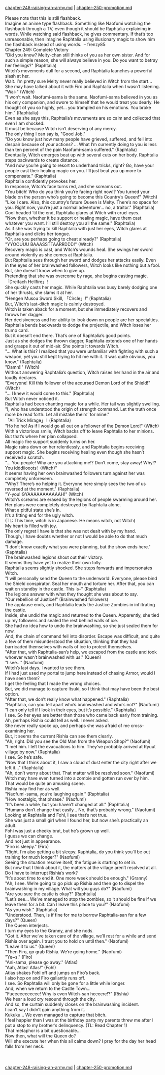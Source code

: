 [chapter-248-raising-an-army.md](./chapter-248-raising-an-army.md) | [chapter-250-promotion.md](./chapter-250-promotion.md) <br/>
<br/>
Please note that this is still flashback.<br/>
Imagine an anime type flashback. Something like Naofumi watching the flashback through a TV, even though it should be Raphtalia explaining in words. While watching said flashback, he gives commentary. If that’s too unreasonable, then imagine Raphtalia using illusionary magic to show him the flashback instead of using words.  – frenzy85<br/>
Chapter 249: Complete Victory<br/>
"Did you know? Melty-chan still thinks of you as her own sister. And for such a simple reason, she will always believe in you. Do you want to betray her feelings?" (Raphtalia)<br/>
Witch’s movements dull for a second, and Raphtalia launches a powerful slash at her.<br/>
Wait. I’m pretty sure Melty never really believed in Witch from the start…<br/>
She may have talked about it with Firo and Raphtalia when I wasn’t listening.<br/>
"Wai-" (Witch)<br/>
"I won’t wait. Naofumi-sama is the same. Naofumi-sama believed in you as his only companion, and swore to himself that he would treat you dearly. He thought of you so highly, yet… you trampled on his emotions. You broke him." (Raphtalia)<br/>
Even as she says this, Raphtalia’s movements are so calm and collected that even I am shocked.<br/>
It must be because Witch isn’t deserving of any mercy.<br/>
The only thing I can say is, "Good Job."<br/>
"Do you know just how many people have grieved, suffered, and fell into despair because of your actions? … What I’m currently doing to you is less than ten percent of the pain Naofumi-sama suffered." (Raphtalia)<br/>
Eventually, Witch emerges beat up with several cuts on her body. Raphtalia steps backwards to create distance.<br/>
"And now you’re going to resort to underhand tricks, right? Go, have your people cast their healing magic on you. I’ll just beat you up more to compensate." (Raphtalia)<br/>
Raphtalia confidently provokes her.<br/>
In response, Witch’s face turns red, and she screams out.<br/>
"You bitch! Who do you think you’re facing right now!? You turned your blade on the person who’s going to become this Country’s Queen!" (Witch)<br/>
"Like I care. Also, this country’s future Queen is Melty. There’s no space for you. Right now, you’re just a normal adventurer… no, a traitor." (Raphtalia)<br/>
Cool headed ‘til the end, Raphtalia glares at Witch with cruel eyes.<br/>
"Now then, whether it be support or healing magic, have them cast whatever you want. I’ll still destroy you all the same." (Raphtalia)<br/>
As if she was trying to kill Raphtalia with just her eyes, Witch glares at Raphtalia and clicks her tongue.<br/>
"Or, are you perhaps going to cheat already?" (Raphtalia)<br/>
"YYOOUUU BAAASSTTAARRDDD!" (Witch)<br/>
Recovery magic is cast, and Witch’s wounds heal. She swings her sword around violently as she comes at Raphtalia.<br/>
But Raphtalia sees through her sword and dodges her attacks easily. Even in the eyes of her brainwashed followers, Witch looks like nothing but a fool.<br/>
But, she doesn’t know when to give up.<br/>
Pretending that she was overcome by rage, she begins casting magic.<br/>
「Dreifach Hellfire」!<br/>
She quickly casts her magic. While Raphtalia was busy barely dodging one of her thrusts, she slams it at her.<br/>
"Hengen Musou Sword Skill, 「Circle」!" (Raphtalia)<br/>
But, Witch’s last-ditch magic is calmly destroyed.<br/>
Witch is taken aback for a moment, but she immediately recovers and throws her dagger.<br/>
Her decisiveness and her ability to look down on people are her specialties.<br/>
Raphtalia bends backwards to dodge the projectile, and Witch loses her trump card.<br/>
But it doesn’t end there. That’s one of Raphtalia’s good points.<br/>
Just as she dodges the thrown dagger, Raphtalia extends one of her hands and grasps it out of mid-air. She points it towards Witch.<br/>
"… What is this? I realized that you were unfamiliar with fighting with such a weapon, yet you still kept trying to hit me with it. It was quite obvious, you know." (Raphtalia)<br/>
"Damn!!" (Witch)<br/>
Without answering Raphtalia’s question, Witch raises her hand in the air and loudly declares.<br/>
"Everyone! Kill this follower of the accursed Demon Lord of the Shield!" (Witch)<br/>
"… I knew it would come to this." (Raphtalia)<br/>
But Witch never noticed it.<br/>
Raphtalia had been chanting magic for a while. Her tail was slightly swelling.<br/>
"I, who has understood the origin of strength command. Let the truth once more be read forth. Let all mistake theirs’ for mine."<br/>
「All Trick Mirage」!  (Raphtalia)<br/>
"Ho ho ho! As if I would go all out on a follower of the Demon Lord!" (Witch)<br/>
With a victorious smile, Witch backs off to leave Raphtalia to her minions.<br/>
But that’s where her plan collapsed.<br/>
All magic fire support suddenly turns on her.<br/>
Magic rains down on her relentlessly, and Raphtalia begins receiving support magic. She begins receiving healing even though she hasn’t received a scratch.<br/>
"… You people! Why are you attacking me!? Don’t come, stay away! Why!?  You idddiiooots!  (Witch)"<br/>
It seems having her own brainwashed followers turn against her was completely unforeseen.<br/>
"Why? There’s no helping it. Everyone here simply sees the two of us reversed at the moment." (Raphtalia)<br/>
"Y-you! GYAAAAAAAAAAAH!" (Witch)<br/>
Witch’s screams are erased by the legions of people swarming around her.<br/>
Her plans were completely destroyed by Raphtalia alone.<br/>
What a pitiful state she’s in.<br/>
It’s a fitting end for the ugly witch.<br/>
(TL: This time, witch is in Japanese. He means witch, not Witch)<br/>
My heart is filled with joy.<br/>
The only regret I have is that she was not dealt with by my hand.<br/>
Though, I have doubts whether or not I would be able to do that much damage.<br/>
"I don’t know exactly what you were planning, but the show ends here." (Raphtalia)<br/>
The brainwashed legions shout out their victory.<br/>
It seems they have yet to realize their own folly.<br/>
Raphtalia seems slightly shocked. She steps forwards and impersonates Witch.<br/>
"I will personally send the Queen to the underworld. Everyone, please bind the Shield conspirator. Seal her mouth and torture her. After that, you can wait on standby in the castle. This is–" (Raphtalia)<br/>
The legions answer with what they thought she was about to say.<br/>
"Our rebellion of Justice!" (Brainwashed followers)<br/>
The applause ends, and Raphtalia leads the Justice Zombies in infiltrating the castle.<br/>
Inside, she undid the magic and returned to the Queen. Apparently, she tied up my followers and sealed the rest behind walls of ice.<br/>
She had no idea how to undo the brainwashing, so she just sealed them for now.<br/>
And, the chain of command fell into disorder. Escape was difficult, and quite a few of them misunderstood the situation, thinking that they had barricaded themselves with walls of ice to protect themselves.<br/>
"After that, with Raphtalia-san’s help, we escaped from the castle and took whoever wasn’t brainwashed with us." (Queen)<br/>
"I see…" (Naofumi)<br/>
Witch’s last days. I wanted to see them.<br/>
If I had just used my portal to jump here instead of chasing Armor, would I have seen them?<br/>
I get the feeling that I made the wrong choices.<br/>
But, we did manage to capture Itsuki, so I think that may have been the best option.<br/>
"After that, we don’t really know what happened." (Raphtalia)<br/>
"Raphtalia, can you tell apart who’s brainwashed and who’s not?" (Naofumi)<br/>
"I can only tell if I look in their eyes, but it’s possible." (Raphtalia)<br/>
I see. So her eyes are better than those who came back early from training.<br/>
Ah, perhaps Rishia could tell as well. I never asked.<br/>
She never really spoke up, and perhaps she was afraid of me cross-examining her.<br/>
But, it seems the current Rishia can see them clearly.<br/>
"Ah, right. Did you see the Old Man from the Weapon Shop?" (Naofumi)<br/>
"I met him. I left the evacuations to him. They’ve probably arrived at Ryuut village by now." (Raphtalia)<br/>
I see. So he’s safe.<br/>
"Now that I think about it, I saw a cloud of dust enter the city right after we left it…" (Raphtalia)<br/>
"Ah, don’t worry about that. That matter will be resolved soon." (Naofumi)<br/>
Witch may have even turned into a zombie and gotten run over by him.<br/>
That would be quite an amusing scene.<br/>
Rishia may find her as well.<br/>
"Naofumi-sama, you’re laughing again." (Raphtalia)<br/>
"How nostalgic, that phrase." (Naofumi)<br/>
"It’s been a while, but you haven’t changed at all." (Raphtalia)<br/>
"Humans don’t change that easily… No, that’s probably wrong." (Naofumi)<br/>
Looking at Raphtalia and Fohl, I see that’s not true.<br/>
She was just a small girl when I found her, but now she’s practically an adult.<br/>
Fohl was just a cheeky brat, but he’s grown up well.<br/>
I guess we can change.<br/>
And not just in appearance.<br/>
"Firo is sleepy." (Firo)<br/>
"Right. I’m also getting a bit sleepy. Raphtalia, do you think you’ll be out training for much longer?" (Naofumi)<br/>
Seeing the situation resolve itself, the fatigue is starting to set in.<br/>
But now that I think about it, the matters at the village aren’t resolved at all.<br/>
Do I have to interrupt Rishia’s work?<br/>
"It’s about time to end it. One more week should be enough." (Granny)<br/>
"Ah, I see. We’re going to go pick up Rishia and then go to dispel the brainwashing in my village. What will you guys do?" (Naofumi)<br/>
"Are you sure the castle is okay?" (Raphtalia)<br/>
"Let’s see… We’ve managed to stop the zombies, so it should be fine if we leave them for a bit. Can I leave this place to you?" (Naofumi)<br/>
"As you wish." (Raphtalia)<br/>
"Understood. Then, is if fine for me to borrow Raphtalia-san for a few days?" (Queen)<br/>
The Queen interjects.<br/>
I turn my eyes to the Granny, and she nods.<br/>
"Got it. After we’ve taken care of the village, we’ll rest for a while and send Rishia over again. I trust you to hold on until then." (Naofumi)<br/>
"Leave it to us." (Queen)<br/>
"Then Firo, go grab Rishia. We’re going home." (Naofumi)<br/>
"Ye~s." (Firo)<br/>
"Ani-sama, please go away." (Atlas)<br/>
"Aah, Atlas! Atlas!" (Fohl)<br/>
Atlas shakes Fohl off and jumps on Firo’s back.<br/>
I also hop on and Firo gallantly runs off.<br/>
I see. So Raphtalia will only be gone for a little while longer.<br/>
And, when we return to the Castle Town…<br/>
"Fueeeeeeeeeee! Why is even Witch-san heeeere!?" (Rishia)<br/>
We hear a loud cry resound through the city.<br/>
And so, the curtain suddenly closes on the brainwashing incident.<br/>
I can’t say I didn’t gain anything from it.<br/>
Kukuku… We even managed to capture that bitch.<br/>
I feel happier than I was at the birthday party my parents threw me after I put a stop to my brother’s delinquency. (TL: Read Chapter 1)<br/>
That metaphor is a bit questionable…<br/>
Now then, what will the Queen do?<br/>
Will she execute her when this all calms down? I pray for the day her head falls from her neck.<br/>
<br/>
<br/> <br/>
[chapter-248-raising-an-army.md](./chapter-248-raising-an-army.md) | [chapter-250-promotion.md](./chapter-250-promotion.md) <br/>
